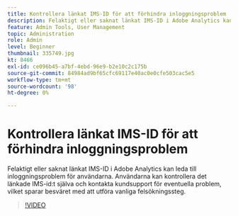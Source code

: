 ```yaml
---
title: Kontrollera länkat IMS-ID för att förhindra inloggningsproblem
description: Felaktigt eller saknat länkat IMS-ID i Adobe Analytics kan leda till inloggningsproblem för användarna. Användarna kan kontrollera det länkade IMS-id:t själva och kontakta kundsupport för eventuella problem, vilket sparar besväret med att utföra vanliga felsökningssteg.
feature: Admin Tools, User Management
topic: Administration
role: Admin
level: Beginner
thumbnail: 335749.jpg
kt: 8466
exl-id: ce096b45-a7bf-4ebd-96e9-b2e10c2c175b
source-git-commit: 84984ad9bf65cfc69117e40ac0e0cfe503cac5e5
workflow-type: tm+mt
source-wordcount: '98'
ht-degree: 0%

---
```


# Kontrollera länkat IMS-ID för att förhindra inloggningsproblem

Felaktigt eller saknat länkat IMS-ID i Adobe Analytics kan leda till inloggningsproblem för användarna. Användarna kan kontrollera det länkade IMS-id:t själva och kontakta kundsupport för eventuella problem, vilket sparar besväret med att utföra vanliga felsökningssteg.

>[!VIDEO](https://video.tv.adobe.com/v/335749/?quality=12&learn=on)
